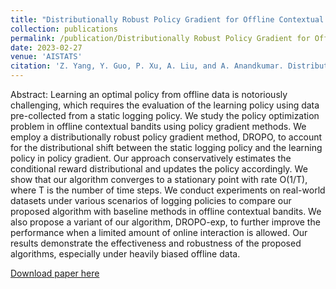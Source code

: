 ```yaml
---
title: "Distributionally Robust Policy Gradient for Offline Contextual Bandits"
collection: publications
permalink: /publication/Distributionally Robust Policy Gradient for Offline Contextual Bandits
date: 2023-02-27
venue: 'AISTATS'
citation: 'Z. Yang, Y. Guo, P. Xu, A. Liu, and A. Anandkumar. Distributionally robust policy gradient for offline contextual bandits. In International Conference on Artificial Intelligence and Statistics, pages 6443–6462. PMLR, 2023.'
---
```

Abstract: Learning an optimal policy from offline data is notoriously challenging, which requires the evaluation of the learning policy using data pre-collected from a static logging policy. We study the policy optimization problem in offline contextual bandits using policy gradient methods. We employ a distributionally robust policy gradient method, DROPO, to account for the distributional shift between the static logging policy and the learning policy in policy gradient. Our approach conservatively estimates the conditional reward distributional and updates the policy accordingly. We show that our algorithm converges to a stationary point with rate O(1/T), where T is the number of time steps. We conduct experiments on real-world datasets under various scenarios of logging policies to compare our proposed algorithm with baseline methods in offline contextual bandits. We also propose a variant of our algorithm, DROPO-exp, to further improve the performance when a limited amount of online interaction is allowed. Our results demonstrate the effectiveness and robustness of the proposed algorithms, especially under heavily biased offline data.

[Download paper here](http://Zhouhao-Yang.github.io/files/yang23f.pdf)


